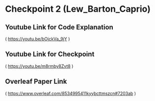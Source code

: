 # Checkpoint 2 (Lew_Barton_Caprio)

## Youtube Link for Code Explanation
( https://youtu.be/bOjckVa_9jY )

## Youtube Link for Checkpoint
( https://youtu.be/m8rmby8Zvt8 )

## Overleaf Paper Link
( https://www.overleaf.com/8534995411kyybcttmszcn#7203ab )
